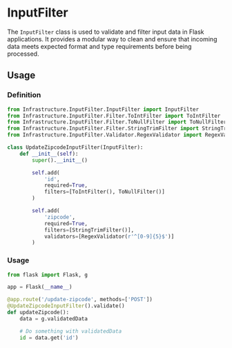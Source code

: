 # InputFilter

The `InputFilter` class is used to validate and filter input data in Flask applications. 
It provides a modular way to clean and ensure that incoming data meets expected format 
and type requirements before being processed.

## Usage

### Definition

```python
from Infrastructure.InputFilter.InputFilter import InputFilter
from Infrastructure.InputFilter.Filter.ToIntFilter import ToIntFilter
from Infrastructure.InputFilter.Filter.ToNullFilter import ToNullFilter
from Infrastructure.InputFilter.Filter.StringTrimFilter import StringTrimFilter
from Infrastructure.InputFilter.Validator.RegexValidator import RegexValidator

class UpdateZipcodeInputFilter(InputFilter):
    def __init__(self):
        super().__init__()

        self.add(
            'id',
            required=True,
            filters=[ToIntFilter(), ToNullFilter()]
        )

        self.add(
            'zipcode',
            required=True,
            filters=[StringTrimFilter()],
            validators=[RegexValidator(r'^[0-9]{5}$')]
        )
```

### Usage

```python
from flask import Flask, g

app = Flask(__name__)

@app.route('/update-zipcode', methods=['POST'])
@UpdateZipcodeInputFilter().validate()
def updateZipcode():
    data = g.validatedData

    # Do something with validatedData
    id = data.get('id')
```
